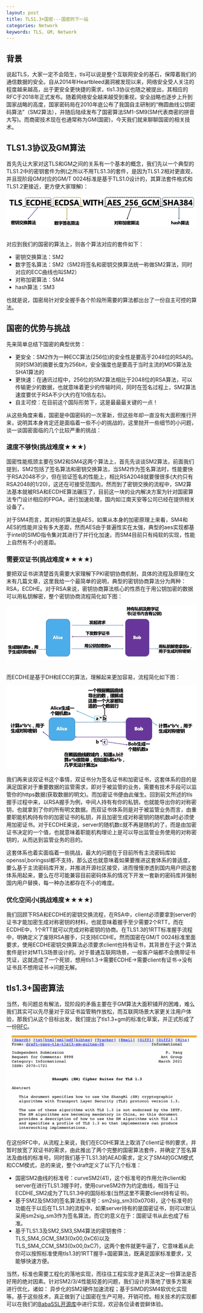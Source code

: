 ```yaml
---
layout: post
title: TLS1.3+国密---国密的下一站
categories: Network
keywords: TLS, GM, Network
---
```


## 背景       
说起TLS，大家一定不会陌生，tls可以说是整个互联网安全的基石，保障着我们的通信数据的安全。自从2014年Heartbleed漏洞被发现以来，网络安全受人关注的程度越来越高，出于更安全更快捷的需求，tls1.3协议也随之被提出，其相应的RFC于2018年正式发布。随着网络安全越来越受到重视，安全战略也逐步上升到国家战略的高度，国家密码局在2010年底公布了我国自主研制的“椭圆曲线公钥密码算法”（SM2算法），并随后陆续发布了国密算法SM1-SM9(SM代表商密的拼音大写)。而商密技术现在也通常称为GM(国密)，今天我们就来聊聊国密的相关技术。


## TLS1.3协议及GM算法
首先先让大家对这TLS和GM之间的关系有一个基本的概念，我们先以一个典型的TLS1.2中的密钥套件为例(之所以不用TLS1.3的套件，是因为TLS1.2相对更直观，并且现阶段GM对应的GM/T 0024标准是基于TLS1.0设计的，其算法套件格式和TLS1.2更接近，更方便大家理解)：

![](/images/self-drawn/tls13-gm/tls12-cipher.png)  

对应到我们的国密的算法上，则各个算法对应的套件如下：
- 密钥交换算法：SM2
- 数字签名算法：SM2（SM2将签名和密钥交换算法统一称做SM2算法，同时对应的ECC曲线也叫SM2）
- 对称加密算法：SM4
- hash算法：SM3

也就是说，国密局针对安全握手各个阶段所需要的算法都出台了一份自主可控的算法。

## 国密的优势与挑战
先来简单总结下国密的典型优势：
- 更安全：SM2作为一种ECC算法(256位)的安全性是要高于2048位的RSA的。同时SM3的摘要长度为256bit，安全强度也是要高于当时主流的MD5算法及SHA1算法的
- 更快速：在通讯过程中，256位的SM2算法相比于2048位的RSA算法，可以传输更少的数据，也就意味着更少的传输时间，同时在签名过程上，SM2算法速度要优于RSA不少(大约在10倍左右)。
- 自主可控：在目前这个国际形势下，这是最最最关键的一点！

从这些角度来看，国密是中国密码的一次革新，但这些年却一直没有大面积推行开来，说明其本身肯定还是面临着一些不小的挑战的，这里抛开一些细节的小问题，谈一谈国密面临的几个比较严重的挑战：

### 速度不够快(挑战难度★★★)
国密性能瓶颈主要在SM2和SM4这两个算法上，首先先谈谈SM2算法，前面我们提到，SM2包括了签名算法和密钥交换算法，当SM2作为签名算法时，性能要快于RSA2048不少，但在验证签名的性能上，相比RSA2048就要慢很多(大约只有RSA2048的1/20)，这还在可接受范围内，然而到了密钥交换的流程中，SM2算法基本就被RSA和ECDHE算法碾压了，目前这一块的业内解决方案为针对国密算法专门设计相应的FPGA，进行加速处理，国内如江南天安等公司已经在提供相关设备了。

对于SM4而言，其对标的算法是AES，如果从本身的加密原理上来看，SM4和AES的性能并没有多大差距，然而AES由于普遍性实在太强，典型的aes实现都基于intel的SIMD指令集对其进行了并行化加速，而SM4目前只有纯软的实现，性能上自然有不小的差距。

### 需要双证书(挑战难度★★★★)
要把双证书讲清楚首先需要大家理解下PKI密钥协商机制，具体的流程及原理在文末有几篇文章，这里我给一个最简单的说明，典型的密钥协商算法分为两种：RSA，ECDHE。对于RSA来说，密钥协商算法核心的性质在于用公钥加密的数据可以用私钥解密，整个密钥协商流程简化如下图：

![](/images/self-drawn/tls13-gm/tls-handshake.png)  

而ECDHE是基于DH和ECC的算法，理解起来更加容易，流程简化如下图：

![](/images/self-drawn/tls13-gm/ecdhe.png)

我们再来谈双证书这个事情，双证书分为签名证书和加密证书，这套体系的目的是满足国家对于重要数据的监管需求，即对于被监管的业务，需要有技术手段可以监管你的https数据(获取数据的明文)。而加密证书便由此催生。回到前文所述的tls握手过程中来，以RSA握手为例，中间人持有有你的私钥，也就能导出你的对称密钥，也就拿到了你的所有明文数据。而双证书体系则是对于被监管业务而言，由重要职能机构持有你的加密证书的私钥，并且加密生成对称密钥的随机数a时必须使用加密证书。对于ECDHE来说，server的随机数c就不再是随机的了，而是由加密证书决定的一个值，也就意味着职能机构理论上是可以导出监管业务使用的对称密钥的，从而达到监管业务的目的。

这套体系也着实面临着一些挑战，最大的问题在于目前所有主流密码库如openssl,boringssl都不支持，那么这也就意味着如果要推进这套体系的普适度，要么基于主流密码库开发，并推进开源社区接受，进而慢慢渗透到国内用户把这套体系用起来，要么在尽可能兼容目前密码体系的情况下开发一套新的密码库并强制国内用户替换，每一种办法都存在不小的难度。

### 优化空间小(挑战难度★★★★)
我们回顾下RSA和ECDHE的密钥交换流程，在RSA中，client必须要拿到server的证书才能加密生成对称密钥的材料，也就意味着握手至少需要2个RTT，而在ECDHE中，1个RTT就可以完成对称密钥的协商。在TLS1.3的1RTT标准握手流程中，明确定义了废除RSA握手，只支持ECDHE。然而国密在GM/T 0024标准里面要求，使用ECDHE密钥交换算法必须要求client也持有证书，其背景在于这个算法套件是针对MTLS场景设计的。对于普通互联网场景，一般客户端都不会携带证书凭证，这就造成了一个死锁，想用tls1.3->需要ECDHE->需要client有证书->没有证书且不想用证书->问题无解。

## tls1.3+国密算法
当然，有问题总有解法，现阶段的矛盾主要在于GM算法大面积铺开的困难，难么我们其实可以先尽量对于双证书监管稍作放松，而互联网场景大家更关注用户体验，那我们从这个目标出发，我们提出了tls1.3+gm的标准化草案，并正式形成了一份[RFC](https://datatracker.ietf.org/doc/html/rfc8998)。

![](/images/self-drawn/tls13-gm/rfc.png)

在这份RFC中，从流程上来说，我们在ECDHE算法上取消了client证书的要求，并暂时放宽了双证书的需求，由此推出了两个完整的国密算法套件，并确定了签名算法及曲线的标准号。同时我们基于TLS1.3的AEAD需求，定义了SM4的GCM模式和CCM模式，总的来说，整个draft定义了以下几个标准：
- 国密SM2曲线的标准号：curveSM2(41)，这个标准号的作用允许client和server在进行TLS1.3握手时，使用curveSM2作为约定曲线，相当于让ECDHE_SM2成为了TLS1.3中的国际标准(当然这里不需要client持有证书)。
- 基于SM2及SM3的签名算法标准号：sm2sig_sm3(0x0708)，这个标准号的功能在于以后在TLS1.3的流程中，如果server持有的是国密证书，则可以默认采用sm2sig_sm3作为签名算法，而它的意义在于：国密证书从此也成了标准。
- 基于TLS1.3及SM2,SM3,SM4算法的密钥套件：TLS_SM4_GCM_SM3(0x00,0xC6)以及TLS_SM4_CCM_SM3(0x00,0xC7)，这两个套件就更牛逼了，它意味着从此你可以按照标准使用tls1.3的1RTT握手+国密算法，既满足国家标准要求，又能够快速方便。

当然，标准也需要工程化的落地实现，而往往工程实现才是真正决定一份算法是否好用的绝对因素。针对SM2/3/4性能较差的问题，我们设计并落地了很多方案来进行优化，诸如： 异步化的SM2硬件加速流程；基于SIMD的SM4软优化实现等。基于这些技术，真正做到了让国密在生产可用，开销可控。相关技术的实现都可以在我们的[BabaSSL开源库](https://github.com/BabaSSL/BabaSSL)中进行实现，欢迎各位读者尝鲜体验。